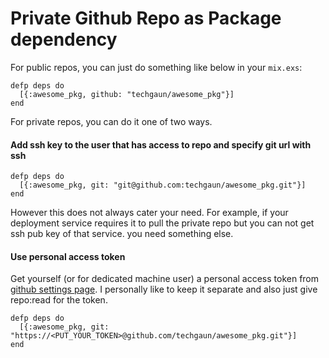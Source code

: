 # Private Github Repo as Package dependency

For public repos, you can just do something like below in your `mix.exs`:

```
defp deps do
  [{:awesome_pkg, github: "techgaun/awesome_pkg"}]
end
```

For private repos, you can do it one of two ways.

#### Add ssh key to the user that has access to repo and specify git url with ssh

```
defp deps do
  [{:awesome_pkg, git: "git@github.com:techgaun/awesome_pkg.git"}]
end
```

However this does not always cater your need. For example, if your deployment service requires it to pull the private repo but you can not get ssh pub key of that service. you need something else.

#### Use personal access token

Get yourself (or for dedicated machine user) a personal access token from [github settings page](https://github.com/settings/tokens). I personally like to keep it separate and also just give repo:read for the token.

```
defp deps do
  [{:awesome_pkg, git: "https://<PUT_YOUR_TOKEN>@github.com/techgaun/awesome_pkg.git"}]
end
```

